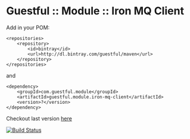 Guestful :: Module :: Iron MQ Client
====================================

Add in your POM:

```
<repositories>
    <repository>
        <id>bintray</id>
        <url>http://dl.bintray.com/guestful/maven</url>
    </repository>
</repositories>
```

and

```
<dependency>
    <groupId>com.guestful.module</groupId>
    <artifactId>guestful.module.iron-mq-client</artifactId>
    <version>?</version>
</dependency>
```

Checkout last version [here](https://bintray.com/guestful/maven/guestful.module.iron-mq-client/view)

[![Build Status](https://drone.io/github.com/guestful/module.iron-mq-client/status.png)](https://drone.io/github.com/guestful/module.iron-mq-client/latest)
